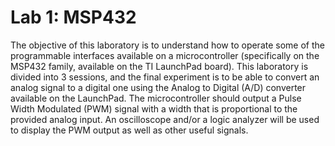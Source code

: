 # Lab 1: MSP432

The objective of this laboratory is to understand how to operate some of the programmable interfaces
available on a microcontroller (specifically on the MSP432 family, available on the TI LaunchPad
board).
This laboratory is divided into 3 sessions, and the final experiment is to be able to convert an analog
signal to a digital one using the Analog to Digital (A/D) converter available on the LaunchPad.
The microcontroller should output a Pulse Width Modulated (PWM) signal with a width that is
proportional to the provided analog input. An oscilloscope and/or a logic analyzer will be used to display
the PWM output as well as other useful signals.